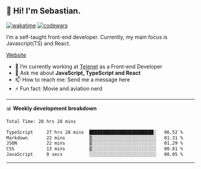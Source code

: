 ## 👋 Hi! I'm Sebastian.

[![wakatime](https://wakatime.com/badge/user/df0036c6-328a-4a39-be9b-e49417ed22a1.svg)](https://wakatime.com/@df0036c6-328a-4a39-be9b-e49417ed22a1)
[![codewars](https://www.codewars.com/users/sebavuye/badges/small)](https://www.codewars.com/users/sebavuye)

I’m a self-taught front-end developer. Currently, my main focus is Javascript(TS) and React.

[Website](https://sebastianvuye.be)

- 🔭 I’m currently working at [Telenet](https://telenet.be/) as a Front-end Developer
- 💬 Ask me about **JavaScript, TypeScript and React**
- 📫 How to reach me: Send me a message here
- ⚡ Fun fact: Movie and aviation nerd

-------

📊 **Weekly development breakdown**

<!--START_SECTION:waka-->

```txt
Total Time: 28 hrs 28 mins

TypeScript     27 hrs 28 mins  ████████████████████████░   96.52 %
Markdown       22 mins         ▒░░░░░░░░░░░░░░░░░░░░░░░░   01.31 %
JSON           22 mins         ▒░░░░░░░░░░░░░░░░░░░░░░░░   01.29 %
CSS            13 mins         ▒░░░░░░░░░░░░░░░░░░░░░░░░   00.81 %
JavaScript     0 secs          ░░░░░░░░░░░░░░░░░░░░░░░░░   00.05 %
```

<!--END_SECTION:waka-->
-------
